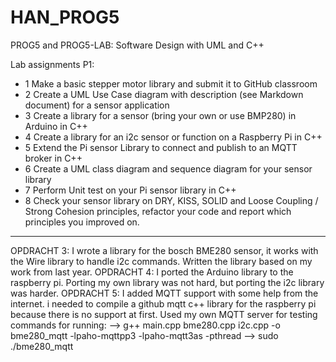 # HAN_PROG5

PROG5 and PROG5-LAB: Software Design with UML and C++

Lab assignments P1:
* 1 Make a basic stepper motor library and submit it to GitHub classroom
* 2 Create a UML Use Case diagram with description (see Markdown document) for a sensor application
* 3 Create a library for a sensor (bring your own or use BMP280) in Arduino in C++
* 4 Create a library for an i2c sensor or function on a Raspberry Pi in C++
* 5 Extend the Pi sensor Library to connect and publish to an MQTT broker in C++
* 6 Create a UML class diagram and sequence diagram for your sensor library
* 7 Perform Unit test on your Pi sensor library in C++
* 8 Check your sensor library on DRY, KISS, SOLID and Loose Coupling / Strong Cohesion principles, refactor your code and report which principles you improved on.

--------------------------------------------------------------------------
OPDRACHT 3: I wrote a library for the bosch BME280 sensor, it works with the Wire library to handle i2c commands.
Written the library based on my work from last year.
OPDRACHT 4: I ported the Arduino library to the raspberry pi. Porting my own library was not hard, but porting the i2c library was harder.
OPDRACHT 5: I added MQTT support with some help from the internet. i needed to compile a github mqtt c++ library for the raspberry pi because there is no support at first.
Used my own MQTT server for testing 
commands for running:
--> g++ main.cpp bme280.cpp i2c.cpp -o bme280_mqtt -lpaho-mqttpp3 -lpaho-mqtt3as -pthread
--> sudo ./bme280_mqtt

